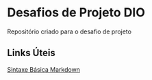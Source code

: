 # Desafios de Projeto DIO
Repositório criado para o desafio de projeto

## Links Úteis
[Sintaxe Básica Markdown](https://www.markdownguide.org/basic-syntax/)
